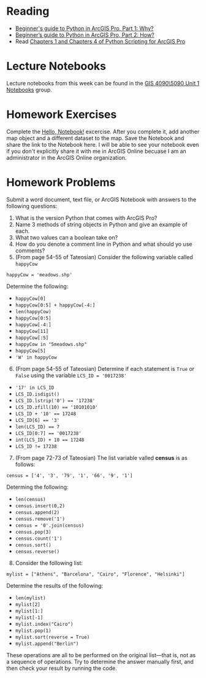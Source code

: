 # Reading
- [Beginner's guide to Python in ArcGIS Pro, Part 1: Why?](https://www.esri.com/arcgis-blog/products/arcgis-pro/uncategorized/beginners-guide-to-python-in-arcgis-pro-part-1-why/)
- [Beginner’s guide to Python in ArcGIS Pro, Part 2: How?](https://www.esri.com/arcgis-blog/products/arcgis-pro/analytics/beginners-guide-to-python-in-arcgis-pro-part-2-how/)
- Read [Chapters 1 and Chapters 4 of Python Scripting for ArcGIS Pro](https://esripress.esri.com/display/index.cfm?fuseaction=display&websiteID=384&moduleID=12)

# Lecture Notebooks
Lecture notebooks from this week can be found in the [GIS 4090\5090 Unit 1 Notebooks](https://slustl.maps.arcgis.com/home/group.html?id=7ec8ff1c45d94eb28c6c6ddaadcf0333#overview) group.

# Homework Exercises
Complete the [Hello, Notebook!](https://www.arcgis.com/home/item.html?id=282e3eb54e844e25b2687d66f59b91be) excercise. After you complete it, add another map object and a different dataset to the map. Save the Notebook and share the link to the Notebook here. I will be able to see your notebook even if you don't explicitly share it with me in ArcGIS Online becuase I am an administrator in the ArcGIS Online organization.

# Homework Problems
Submit a word document, text file, or ArcGIS Notebook with answers to the following questions:

1. What is the version Python that comes with ArcGIS Pro?
2. Name 3 methods of string objects in Python and give an example of each.
3. What two values can a boolean take on?
4. How do you denote a comment line in Python and what should yo use comments?
5. (From page 54-55 of Tateosian) Consider the following variable called ```happyCow```
  
```happyCow = 'meadows.shp'```
  
Determine the following:
  - ```happyCow[0]```
  - ```happyCow[0:5] + happyCow[-4:]```
  - ```len(happyCow)```
  - ```happyCow[0:5]```
  - ```happyCow[-4:]```
  - ```happyCow[11]```
  - ```happyCow[:5]```
  - ```happyCow in "5meadows.shp"```
  - ```happyCow[5]```
  - ```'W' in happyCow```
  
6. (From page 54-55 of Tateosian) Determine if each statement is ```True``` or ```False``` using the variable ```LCS_ID = '0017238'```
  - ```'17' in LCS_ID``` 
  - ```LCS_ID.isdigit()```
  - ```LCS_ID.lstrip('0') == '17238'```
  - ```LCS_ID.zfill(10) == '10101010'```
  - ```LCS_ID + '10' == 17248```
  - ```LCS_ID[6] == '3'```
  - ```len(LCS_ID) == 7```
  - ```LCS_ID[0:7] == '0017238'```
  - ```int(LCS_ID) + 10 == 17248```
  - ```LCS_ID != 17238```
  
7. (From page 72-73 of Tateosian) The list variable valled **census** is as follows:

```census = ['4', '3', '79', '1', '66', '9', '1']```

Determing the following:
- ```len(census)```
- ```census.insert(0,2)```
- ```census.append(2)```
- ```census.remove('1')```
- ```census = '0'.join(census)```
- ```census.pop(3)```
- ```census.count('1')```
- ```census.sort()```
- ```census.reverse()```
  
8. Consider the following list:
  
```mylist = ["Athens", "Barcelona", "Cairo", "Florence", "Helsinki"]```
  
Determine the results of the following:
  - ```len(mylist)```
  - ```mylist[2]```
  - ```mylist[1:]```
  - ```mylist[-1]```
  - ```mylist.index("Cairo")```
  - ```mylist.pop(1)```
  - ```mylist.sort(reverse = True)```
  - ```mylist.append("Berlin")```
    
These operations are all to be performed on the original list—that is, not
as a sequence of operations. Try to determine the answer manually first,
and then check your result by running the code.
  
